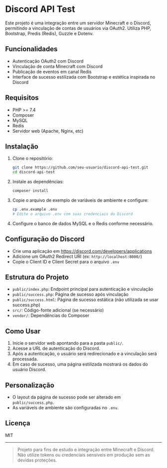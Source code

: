 # Discord API Test

Este projeto é uma integração entre um servidor Minecraft e o Discord, permitindo a vinculação de contas de usuários via OAuth2. Utiliza PHP, Bootstrap, Predis (Redis), Guzzle e Dotenv.

## Funcionalidades
- Autenticação OAuth2 com Discord
- Vinculação de conta Minecraft com Discord
- Publicação de eventos em canal Redis
- Interface de sucesso estilizada com Bootstrap e estética inspirada no Discord

## Requisitos
- PHP >= 7.4
- Composer
- MySQL
- Redis
- Servidor web (Apache, Nginx, etc)

## Instalação
1. Clone o repositório:
   ```bash
   git clone https://github.com/seu-usuario/discord-api-test.git
   cd discord-api-test
   ```
2. Instale as dependências:
   ```bash
   composer install
   ```
3. Copie o arquivo de exemplo de variáveis de ambiente e configure:
   ```bash
   cp .env.example .env
   # Edite o arquivo .env com suas credenciais do Discord
   ```
4. Configure o banco de dados MySQL e o Redis conforme necessário.

## Configuração do Discord
- Crie uma aplicação em https://discord.com/developers/applications
- Adicione um OAuth2 Redirect URI (ex: `http://localhost:8000/`)
- Copie o Client ID e Client Secret para o arquivo `.env`

## Estrutura do Projeto
- `public/index.php`: Endpoint principal para autenticação e vinculação
- `public/success.php`: Página de sucesso após vinculação
- `public/success.html`: Página de sucesso estática (não utilizada se usar success.php)
- `src/`: Código-fonte adicional (se necessário)
- `vendor/`: Dependências do Composer

## Como Usar
1. Inicie o servidor web apontando para a pasta `public/`.
2. Acesse a URL de autenticação do Discord.
3. Após a autenticação, o usuário será redirecionado e a vinculação será processada.
4. Em caso de sucesso, uma página estilizada mostrará os dados do usuário Discord.

## Personalização
- O layout da página de sucesso pode ser alterado em `public/success.php`.
- As variáveis de ambiente são configuradas no `.env`.

## Licença
MIT

---

> Projeto para fins de estudo e integração entre Minecraft e Discord. Não utilize tokens ou credenciais sensíveis em produção sem as devidas proteções.

